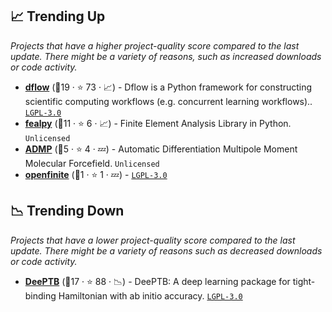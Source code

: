 ## 📈 Trending Up

_Projects that have a higher project-quality score compared to the last update. There might be a variety of reasons, such as increased downloads or code activity._

- <b><a href="https://github.com/deepmodeling/dflow">dflow</a></b> (🥈19 ·  ⭐ 73 · 📈) - Dflow is a Python framework for constructing scientific computing workflows (e.g. concurrent learning workflows).. <code><a href="http://bit.ly/37RvQcA">LGPL-3.0</a></code>
- <b><a href="https://github.com/deepmodeling/fealpy">fealpy</a></b> (🥉11 ·  ⭐ 6 · 📈) - Finite Element Analysis Library in Python. <code>Unlicensed</code>
- <b><a href="https://github.com/deepmodeling/ADMP">ADMP</a></b> (🥉5 ·  ⭐ 4 · 💤) - Automatic Differentiation Multipole Moment Molecular Forcefield. <code>Unlicensed</code>
- <b><a href="https://github.com/deepmodeling/openfinite">openfinite</a></b> (🥉1 ·  ⭐ 1 · 💤) -  <code><a href="http://bit.ly/37RvQcA">LGPL-3.0</a></code>

## 📉 Trending Down

_Projects that have a lower project-quality score compared to the last update. There might be a variety of reasons such as decreased downloads or code activity._

- <b><a href="https://github.com/deepmodeling/DeePTB">DeePTB</a></b> (🥈17 ·  ⭐ 88 · 📉) - DeePTB: A deep learning package for tight-binding Hamiltonian with ab initio accuracy. <code><a href="http://bit.ly/37RvQcA">LGPL-3.0</a></code>

